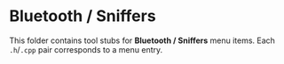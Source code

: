 # Bluetooth / Sniffers

This folder contains tool stubs for **Bluetooth / Sniffers** menu items.
Each `.h`/`.cpp` pair corresponds to a menu entry.
